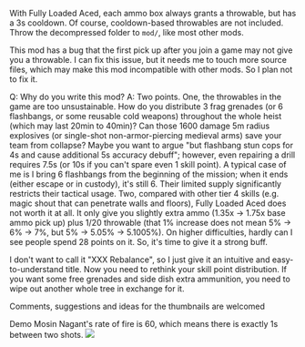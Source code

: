 With Fully Loaded Aced, each ammo box always grants a throwable, but has a 3s cooldown.
Of course, cooldown-based throwables are not included.
Throw the decompressed folder to `mod/`, like most other mods.

This mod has a bug that the first pick up after you join a game may not give you a throwable. I can fix this issue, but it needs me to touch more source files, which may make this mod incompatible with other mods. So I plan not to fix it.

Q: Why do you write this mod?
A: Two points.
One, the throwables in the game are too unsustainable. How do you distribute 3 frag grenades (or 6 flashbangs, or some reusable cold weapons) throughout the whole heist (which may last 20min to 40min)? Can those 1600 damage 5m radius explosives (or single-shot non-armor-piercing medieval arms) save your team from collapse? Maybe you want to argue "but flashbang stun cops for 4s and cause additional 5s accuracy debuff"; however, even repairing a drill requires 7.5s (or 10s if you can't spare even 1 skill point). A typical case of me is I bring 6 flashbangs from the beginning of the mission; when it ends (either escape or in custody), it's still 6. Their limited supply significantly restricts their tactical usage.
Two, compared with other tier 4 skills (e.g. magic shout that can penetrate walls and floors), Fully Loaded Aced does not worth it at all. It only give you slightly extra ammo (1.35x -> 1.75x base ammo pick up) plus 1/20 throwable (that 1% increase does not mean 5% -> 6% -> 7%, but 5% -> 5.05% -> 5.1005%). On higher difficulties, hardly can I see people spend 28 points on it. So, it's time to give it a strong buff.

I don't want to call it "XXX Rebalance", so I just give it an intuitive and easy-to-understand title.
Now you need to rethink your skill point distribution. If you want some free grenades and side dish extra ammunition, you need to wipe out another whole tree in exchange for it.

Comments, suggestions and ideas for the thumbnails are welcomed

Demo
Mosin Nagant's rate of fire is 60, which means there is exactly 1s between two shots.
![](https://youtu.be/b4iU6mQ-Cwc)
